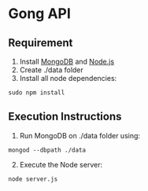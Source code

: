 Gong API
========

Requirement
-----------

 1. Install [MongoDB][1] and [Node.js][2]
 2. Create ./data folder
 3. Install all node dependencies:

`sudo npm install`

  [1]: http://docs.mongodb.org/manual/tutorial/install-mongodb-on-os-x/
  [2]: http://nodejs.org/download/

Execution Instructions
----------------------

 1. Run MongoDB on ./data folder using:

`mongod --dbpath ./data`

 2. Execute the Node server:

`node server.js`
